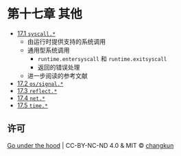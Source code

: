 # 第十七章 其他

- [17.1 `syscall.*`](./syscall.md)
    + 由运行时提供支持的系统调用
    + 通用型系统调用
      + `runtime.entersyscall` 和 `runtime.exitsyscall`
      + 返回的错误处理
    + 进一步阅读的参考文献
- [17.2 `os/signal.*`](./signal.md)
- [17.3 `reflect.*`](./reflect.md)
- [17.4 `net.*`](./net.md)
- [17.5 `time.*`](./time.md)

## 许可

[Go under the hood](https://github.com/changkun/go-under-the-hood) | CC-BY-NC-ND 4.0 & MIT &copy; [changkun](https://changkun.de)
